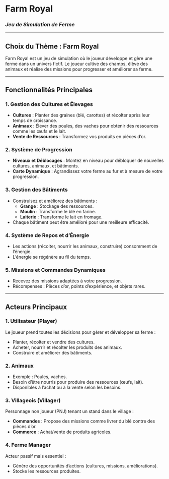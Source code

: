 # **Farm Royal**  
### *Jeu de Simulation de Ferme*  

---

## **Choix du Thème : Farm Royal**  
Farm Royal est un jeu de simulation où le joueur développe et gère une ferme dans un univers fictif. Le joueur cultive des champs, élève des animaux et réalise des missions pour progresser et améliorer sa ferme.

---

## **Fonctionnalités Principales**

### **1. Gestion des Cultures et Élevages**  
- **Cultures** : Planter des graines (blé, carottes) et récolter après leur temps de croissance.  
- **Animaux** : Élever des poules, des vaches pour obtenir des ressources comme les œufs et le lait.  
- **Vente de Ressources** : Transformez vos produits en pièces d’or.

### **2. Système de Progression**  
- **Niveaux et Déblocages** : Montez en niveau pour débloquer de nouvelles cultures, animaux, et bâtiments.  
- **Carte Dynamique** : Agrandissez votre ferme au fur et à mesure de votre progression.

### **3. Gestion des Bâtiments**  
- Construisez et améliorez des bâtiments :
  - **Grange** : Stockage des ressources.  
  - **Moulin** : Transforme le blé en farine.  
  - **Laiterie** : Transforme le lait en fromage.  
- Chaque bâtiment peut être amélioré pour une meilleure efficacité.

### **4. Système de Repos et d’Énergie**  
- Les actions (récolter, nourrir les animaux, construire) consomment de l’énergie.  
- L’énergie se régénère au fil du temps.

### **5. Missions et Commandes Dynamiques**  
- Recevez des missions adaptées à votre progression.  
- Récompenses : Pièces d’or, points d’expérience, et objets rares.

---

## **Acteurs Principaux**

### **1. Utilisateur (Player)**  
Le joueur prend toutes les décisions pour gérer et développer sa ferme :
- Planter, récolter et vendre des cultures.  
- Acheter, nourrir et récolter les produits des animaux.  
- Construire et améliorer des bâtiments.  

### **2. Animaux**  
- Exemple : Poules, vaches.  
- Besoin d’être nourris pour produire des ressources (œufs, lait).  
- Disponibles à l’achat ou à la vente selon les besoins.

### **3. Villageois (Villager)**  
Personnage non joueur (PNJ) tenant un stand dans le village :
- **Commandes** : Propose des missions comme livrer du blé contre des pièces d’or.  
- **Commerce** : Achat/vente de produits agricoles.  

### **4. Ferme Manager**  
Acteur passif mais essentiel :  
- Génère des opportunités d’actions (cultures, missions, améliorations).  
- Stocke les ressources produites.